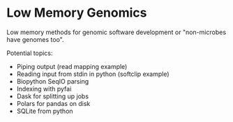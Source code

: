 # Low Memory Genomics
Low memory methods for genomic software development or "non-microbes have genomes too".


Potential topics:
- Piping output (read mapping example)
- Reading input from stdin in python (softclip example)
- Biopython SeqIO parsing 
- Indexing with pyfai
- Dask for splitting up jobs
- Polars for pandas on disk
- SQLite from python


